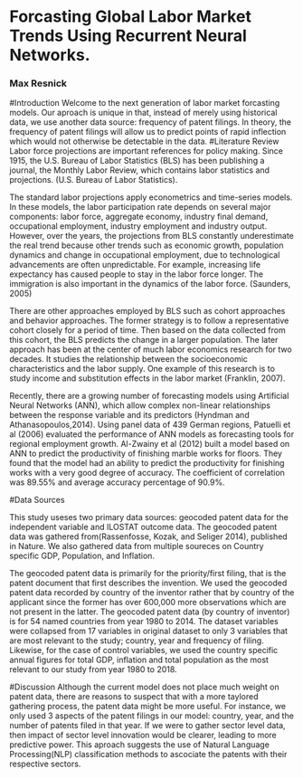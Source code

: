 # Forcasting Global Labor Market Trends Using Recurrent Neural Networks. 
### Max Resnick
#Introduction
Welcome to the next generation of labor market forcasting models. Our aproach is unique in that, instead of merely using historical data, we use another data source: frequency of patent filings. In theory, the frequency of patent filings will allow us to predict points of rapid inflection which would not otherwise be detectable in the data. 
#Literature Review
Labor force projections are important references for policy making. Since 1915, the U.S. Bureau of Labor Statistics (BLS) has been publishing a journal, the Monthly Labor Review, which contains labor statistics and projections. (U.S. Bureau of Labor Statistics).

The standard labor projections apply econometrics and time-series models. In these models, the labor participation rate depends on several major components: labor force, aggregate economy, industry final demand, occupational employment, industry employment and industry output. However, over the years, the projections from BLS constantly underestimate the real trend because other trends such as economic growth, population dynamics and change in occupational employment, due to technological advancements are often unpredictable. For example, increasing life expectancy has caused people to stay in the labor force longer. The immigration is also important in the dynamics of the labor force. (Saunders, 2005)

There are other approaches employed by BLS such as cohort approaches and behavior approaches. The former strategy is to follow a representative cohort closely for a period of time. Then based on the data collected from this cohort, the BLS predicts the change in a larger population. The later approach has been at the center of much labor economics research for two decades. It studies the relationship between the socioeconomic characteristics and the labor supply. One example of this research is to study income and substitution effects in the labor market (Franklin, 2007).

Recently, there are a growing number of forecasting models using Artificial Neural Networks (ANN), which allow complex non-linear relationships between the response variable and its predictors (Hyndman and Athanasopoulos,2014). Using panel data of 439 German regions, Patuelli et al (2006) evaluated the performance of ANN models as forecasting tools for regional employment growth. Al-Zwainy et al (2012) built a model based on ANN to predict the productivity of finishing marble works for floors. They found that the model had an ability to predict the productivity for finishing works with a very good degree of accuracy. The coefficient of correlation was 89.55% and average accuracy percentage of 90.9%. 


#Data Sources

This study useses two primary data sources: geocoded patent data for the independent variable and ILOSTAT outcome data. The geocoded patent data was gathered from(Rassenfosse, Kozak, and Seliger 2014), published in Nature. We also gathered data from multiple soureces on Country specific GDP, Population, and Inflation. 

The geocoded patent data is primarily for the priority/first filing, that is the patent document that first describes the invention. We used the geocoded patent data recorded by country of the inventor rather that by country of the applicant since the former has over 600,000 more observations which are not present in the latter. The geocoded patent data (by country of inventor) is for 54 named countries from year 1980 to 2014. The dataset variables were collapsed from 17 variables in original dataset to only 3 variables that are most relevant to the study; country, year and frequency of filing. Likewise, for the case of control variables, we used the country specific annual figures for total GDP, inflation and total population as the most relevant to our study from year 1980 to 2018.

#Discussion
Although the current model does not place much weight on patent data, there are reasons to suspect that with a more taylored gathering process, the patent data might be more useful. For instance, we only used 3 aspects of the patent filings in our model: country, year, and the number of patents filed in that year. If we were to gather sector level data, then impact of sector level innovation would be clearer, leading to more predictive power. This aproach suggests the use of Natural Language Processing(NLP) classification methods to ascociate the patents with their respective sectors. 
